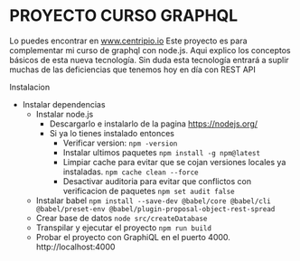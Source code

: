 # PROYECTO CURSO GRAPHQL
Lo puedes encontrar en www.centripio.io
Este proyecto es para complementar mi curso de graphql con node.js. Aqui explico los conceptos básicos de esta nueva tecnología. Sin duda esta tecnología entrará a suplir muchas de las deficiencias que tenemos hoy en día con REST API

Instalacion

- Instalar dependencias
  - Instalar node.js
    - Descargarlo e instalarlo de la pagina https://nodejs.org/
    - Si ya lo tienes instalado entonces
      - Verificar version: `npm -version`
      - Instalar ultimos paquetes `npm install -g npm@latest`
      - Limpiar cache para evitar que se cojan versiones locales ya instaladas. `npm cache clean --force`
      - Desactivar auditoria para evitar que conflictos con verificacion de paquetes `npm set audit false`
  - Instalar babel
    `npm install --save-dev @babel/core @babel/cli @babel/preset-env @babel/plugin-proposal-object-rest-spread`
  - Crear base de datos 
    `node src/createDatabase`
  - Transpilar y ejecutar el proyecto
    `npm run build`
  - Probar el proyecto con GraphiQL en el puerto 4000. 
    http://localhost:4000

